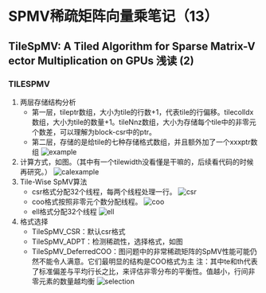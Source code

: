 # SPMV稀疏矩阵向量乘笔记（13）
## TileSpMV: A Tiled Algorithm for Sparse Matrix-V ector Multiplication on GPUs 浅读 (2)
### **TILESPMV**
1. 两层存储结构分析
    * 第一层，tileptr数组，大小为tile的行数+1，代表tile的行偏移。tilecolldx数组，大小为tile的数量+1。tileNnz数组，大小为存储每个tile中的非零元个数差，可以理解为block-csr中的ptr。
    * 第二层，存储的是给tile的七种存储格式数组，并且额外加了一个xxxptr数组
![example](/mymd/学习日记-spmv（13）/example.png)
2. 计算方式，如图。（其中有一个tilewidth没看懂是干嘛的，后续看代码的时候再研究。）
![calexample](/mymd/学习日记-spmv（13）/calexample.png)
3. Tile-Wise SpMV算法
    * csr格式分配32个线程，每两个线程处理一行。
    ![csr](/mymd/学习日记-spmv（13）/csr.png)
    * coo格式按照非零元个数分配线程。
    ![coo](/mymd/学习日记-spmv（13）/coo.png)
    * ell格式分配32个线程
    ![ell](/mymd/学习日记-spmv（13）/ell.png)
4. 格式选择  
   * TileSpMV_CSR：默认csr格式
   * TileSpMV_ADPT：检测稀疏性，选择格式，如图
   *  TileSpMV_DeferredCOO：图问题中的非常稀疏矩阵的SpMV性能可能仍然不能令人满意。它们最明显的结构是COO格式为主
注：其中te和th代表了标准偏差与平均行长之比，来评估非零分布的平衡性。值越小，行间非零元素的数量越均衡
![selection](/mymd/学习日记-spmv（13）/selection.png)